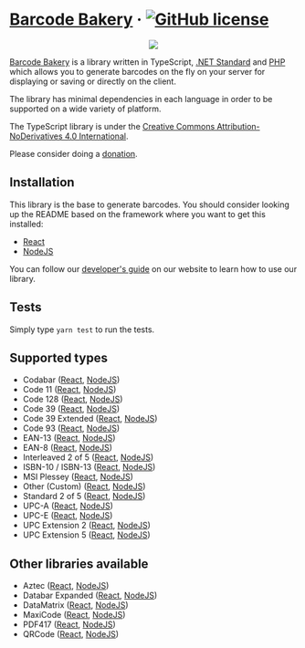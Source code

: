 ﻿# [Barcode Bakery](https://www.barcodebakery.com/) &middot; [![GitHub license](https://img.shields.io/badge/license-CC%20BY--ND-blue.svg)](https://creativecommons.org/licenses/by-nd/4.0/deed.en)

<p align="center"><a href="https://www.barcodebakery.com" target="_blank">
    <img src="https://www.barcodebakery.com/images/BCG-Logo-SQ-GitHub.svg">
</a></p>

[Barcode Bakery](https://www.barcodebakery.com) is a library written in TypeScript, [.NET Standard](https://github.com/barcode-bakery/barcode-dotnet-1d/) and [PHP](https://github.com/barcode-bakery/barcode-php-1d/) which allows you to generate barcodes on the fly on your server for displaying or saving or directly on the client.

The library has minimal dependencies in each language in order to be supported on a wide variety of platform.

The TypeScript library is under the [Creative Commons Attribution-NoDerivatives 4.0 International](https://creativecommons.org/licenses/by-nd/4.0/deed.en).

Please consider doing a <a href="https://github.com/sponsors/barcode-bakery">donation</a>.

## Installation

This library is the base to generate barcodes.
You should consider looking up the README based on the framework where you want to get this installed:

- [React](https://github.com/barcode-bakery/barcode-typescript/tree/master/react)
- [NodeJS](https://github.com/barcode-bakery/barcode-typescript/tree/master/nodejs)

You can follow our [developer's guide](https://www.barcodebakery.com/en/docs/react/guide) on our website to learn how to use our library.

## Tests

Simply type `yarn test` to run the tests.

## Supported types

- Codabar ([React](https://www.barcodebakery.com/en/docs/react/barcode/codabar/api), [NodeJS](https://www.barcodebakery.com/en/docs/nodejs/barcode/codabar/api))
- Code 11 ([React](https://www.barcodebakery.com/en/docs/react/barcode/code11/api), [NodeJS](https://www.barcodebakery.com/en/docs/nodejs/barcode/code11/api))
- Code 128 ([React](https://www.barcodebakery.com/en/docs/react/barcode/code128/api), [NodeJS](https://www.barcodebakery.com/en/docs/nodejs/barcode/code128/api))
- Code 39 ([React](https://www.barcodebakery.com/en/docs/react/barcode/code39/api), [NodeJS](https://www.barcodebakery.com/en/docs/nodejs/barcode/code39/api))
- Code 39 Extended ([React](https://www.barcodebakery.com/en/docs/react/barcode/code39extended/api), [NodeJS](https://www.barcodebakery.com/en/docs/nodejs/barcode/code39extended/api))
- Code 93 ([React](https://www.barcodebakery.com/en/docs/react/barcode/code93/api), [NodeJS](https://www.barcodebakery.com/en/docs/nodejs/barcode/code93/api))
- EAN-13 ([React](https://www.barcodebakery.com/en/docs/react/barcode/ean13/api), [NodeJS](https://www.barcodebakery.com/en/docs/nodejs/barcode/ean13/api))
- EAN-8 ([React](https://www.barcodebakery.com/en/docs/react/barcode/ean8/api), [NodeJS](https://www.barcodebakery.com/en/docs/nodejs/barcode/ean8/api))
- Interleaved 2 of 5 ([React](https://www.barcodebakery.com/en/docs/react/barcode/i25/api), [NodeJS](https://www.barcodebakery.com/en/docs/nodejs/barcode/i25/api))
- ISBN-10 / ISBN-13 ([React](https://www.barcodebakery.com/en/docs/react/barcode/isbn/api), [NodeJS](https://www.barcodebakery.com/en/docs/nodejs/barcode/isbn/api))
- MSI Plessey ([React](https://www.barcodebakery.com/en/docs/react/barcode/msi/api), [NodeJS](https://www.barcodebakery.com/en/docs/nodejs/barcode/msi/api))
- Other (Custom) ([React](https://www.barcodebakery.com/en/docs/react/barcode/othercode/api), [NodeJS](https://www.barcodebakery.com/en/docs/nodejs/barcode/othercode/api))
- Standard 2 of 5 ([React](https://www.barcodebakery.com/en/docs/react/barcode/s25/api), [NodeJS](https://www.barcodebakery.com/en/docs/nodejs/barcode/s25/api))
- UPC-A ([React](https://www.barcodebakery.com/en/docs/react/barcode/upca/api), [NodeJS](https://www.barcodebakery.com/en/docs/nodejs/barcode/upca/api))
- UPC-E ([React](https://www.barcodebakery.com/en/docs/react/barcode/upce/api), [NodeJS](https://www.barcodebakery.com/en/docs/nodejs/barcode/upce/api))
- UPC Extension 2 ([React](https://www.barcodebakery.com/en/docs/react/barcode/upcext2/api), [NodeJS](https://www.barcodebakery.com/en/docs/nodejs/barcode/upcext2/api))
- UPC Extension 5 ([React](https://www.barcodebakery.com/en/docs/react/barcode/upcext5/api), [NodeJS](https://www.barcodebakery.com/en/docs/nodejs/barcode/upcext5/api))

## Other libraries available

- Aztec ([React](https://www.barcodebakery.com/en/docs/react/barcode/aztec/api), [NodeJS](https://www.barcodebakery.com/en/docs/nodejs/barcode/aztec/api))
- Databar Expanded ([React](https://www.barcodebakery.com/en/docs/react/barcode/databarexpanded/api), [NodeJS](https://www.barcodebakery.com/en/docs/nodejs/barcode/databarexpanded/api))
- DataMatrix ([React](https://www.barcodebakery.com/en/docs/react/barcode/datamatrix/api), [NodeJS](https://www.barcodebakery.com/en/docs/nodejs/barcode/datamatrix/api))
- MaxiCode ([React](https://www.barcodebakery.com/en/docs/react/barcode/maxicode/api), [NodeJS](https://www.barcodebakery.com/en/docs/nodejs/barcode/maxicode/api))
- PDF417 ([React](https://www.barcodebakery.com/en/docs/react/barcode/pdf417/api), [NodeJS](https://www.barcodebakery.com/en/docs/nodejs/barcode/pdf417/api))
- QRCode ([React](https://www.barcodebakery.com/en/docs/react/barcode/qrcode/api), [NodeJS](https://www.barcodebakery.com/en/docs/nodejs/barcode/qrcode/api))
